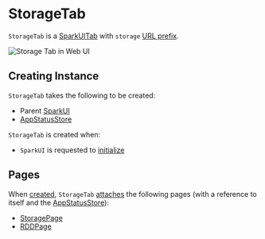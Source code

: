 # StorageTab

`StorageTab` is a [SparkUITab](SparkUITab.md) with `storage` [URL prefix](SparkUITab.md#prefix).

![Storage Tab in Web UI](../images/webui/spark-webui-storage.png)

## Creating Instance

`StorageTab` takes the following to be created:

* <span id="parent"> Parent [SparkUI](SparkUI.md)
* <span id="store"> [AppStatusStore](../core/AppStatusStore.md)

`StorageTab` is created when:

* `SparkUI` is requested to [initialize](SparkUI.md#initialize)

## Pages

When [created](#creating-instance), `StorageTab` [attaches](WebUITab.md#attachPage) the following pages (with a reference to itself and the [AppStatusStore](#store)):

* [StoragePage](StoragePage.md)
* [RDDPage](RDDPage.md)
